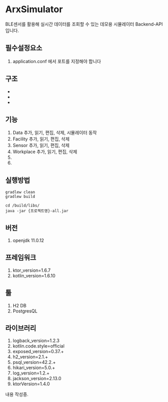 # ArxSimulator
BLE센서를 활용해 실시간 데이터를 조회할 수 있는 데모용 시뮬레이터 Backend-API 입니다.

## 필수설정요소
1. application.conf 에서 포트를 지정해야 합니다

## 구조
-
-
-

## 기능
1. Data 추가, 읽기, 편집, 삭제, 시뮬레이터 동작
2. Facility 추가, 읽기, 편집, 삭제
3. Sensor 추가, 읽기, 편집, 삭제
4. Workplace 추가, 읽기, 편집, 삭제
5.
6.

## 실행방법
``` shell
gradlew clean
gradlew build

cd /build/libs/
java -jar {프로젝트명}-all.jar
```

## 버전
1. openjdk 11.0.12

## 프레임워크
1. ktor_version=1.6.7
2. kotlin_version=1.6.10

## 툴
1. H2 DB
2. PostgresQL

## 라이브러리
1. logback_version=1.2.3
2. kotlin.code.style=official
3. exposed_version=0.37.+
4. h2_version=2.1.+
5. psql_version=42.2.+
6. hikari_version=5.0.+
7. log_version=1.2.+
8. jackson_version=2.13.0
9. ktorVersion=1.4.0




내용 작성중.